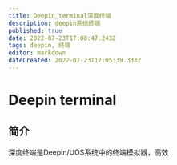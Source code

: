 ```yaml
---
title: Deepin_terminal深度终端
description: deepin系统终端
published: true
date: 2022-07-23T17:08:47.243Z
tags: deepin, 终端
editor: markdown
dateCreated: 2022-07-23T17:05:39.333Z
---
```


# Deepin terminal
## 简介
深度终端是Deepin/UOS系统中的终端模拟器，高效